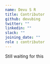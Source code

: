 ```yaml
---
name: Devu S R
title: Contributor
github: devubing
twitter: ""
linkedin: ""
slack: ""
joining_date: ""
role : contributor
---
```


Still waiting for this
